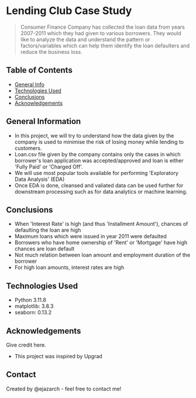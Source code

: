 # Lending Club Case Study
> Consumer Finance Company has collected the loan data from years 2007-2011 which they had given to various borrowers. They would like to analyze the data and understand the pattern or factors/variables which can help them identify the loan defaulters and reduce the business loss.


## Table of Contents
* [General Info](#general-information)
* [Technologies Used](#technologies-used)
* [Conclusions](#conclusions)
* [Acknowledgements](#acknowledgements)

<!-- You can include any other section that is pertinent to your problem -->

## General Information
- In this project, we will try to understand how the data given by the company is used to minimise the risk of losing money while lending to customers.
- Loan.csv file given by the company contains only the cases in which borrower's loan application was accepted/approved and loan is either 'Fully Paid' or 'Charged Off'. 
- We will use most popular tools available for performing 'Exploratory Data Analysis' (EDA)
- Once EDA is done, cleansed and valiated data can be used further for downstream processing such as for data analytics or machine learning.

<!-- You don't have to answer all the questions - just the ones relevant to your project. -->

## Conclusions
- When 'Interest Rate' is high (and thus 'Installment Amount'), chances of defaulting the loan are high
- Maximum loans which were issued in year 2011 were defaulted
- Borrowers who have home ownership of 'Rent' or 'Mortgage' have high chances are loan default
- Not much relation between loan amount and employment duration of the borrower
- For high loan amounts, interest rates are high

<!-- You don't have to answer all the questions - just the ones relevant to your project. -->


## Technologies Used
- Python 3.11.8
- matplotlib: 3.8.3
- seaborn: 0.13.2

<!-- As the libraries versions keep on changing, it is recommended to mention the version of library used in this project -->

## Acknowledgements
Give credit here.
- This project was inspired by Upgrad 


## Contact
Created by @ejazarch - feel free to contact me!


<!-- Optional -->
<!-- ## License -->
<!-- This project is open source and available under the [... License](). -->

<!-- You don't have to include all sections - just the one's relevant to your project -->
